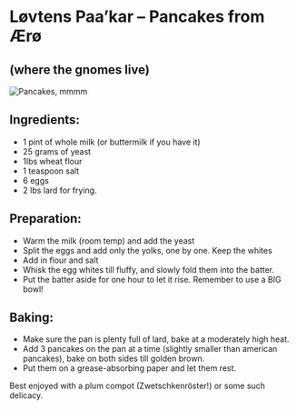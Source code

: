 # Løvtens Paa’kar – Pancakes from Ærø
## (where the gnomes live)

![Pancakes, mmmm](https://i.imgur.com/pAXuSK1.png)

## Ingredients:
* 1 pint of whole milk (or buttermilk if you have it)
* 25 grams of yeast
* 1lbs wheat flour
* 1 teaspoon salt
* 6 eggs
* 2 lbs lard for frying.

## Preparation:
- Warm the milk (room temp) and add the yeast
- Split the eggs and add only the yolks, one by one. Keep the whites
- Add in flour and salt
- Whisk the egg whites till fluffy, and slowly fold them into the batter.
- Put the batter aside for one hour to let it rise. Remember to use a BIG bowl!

## Baking:
- Make sure the pan is plenty full of lard, bake at a moderately high heat.
- Add 3 pancakes on the pan at a time (slightly smaller than american pancakes), bake on both sides till golden brown.
- Put them on a grease-absorbing paper and let them rest.

Best enjoyed with a plum compot (Zwetschkenröster!) or some such delicacy.

